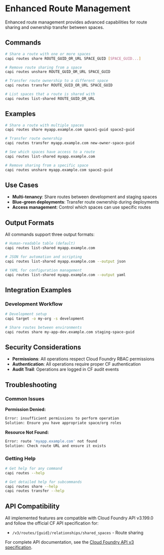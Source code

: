 # Enhanced Route Management

Enhanced route management provides advanced capabilities for route sharing and ownership transfer between spaces.

## Commands

```bash
# Share a route with one or more spaces
capi routes share ROUTE_GUID_OR_URL SPACE_GUID [SPACE_GUID...]

# Remove route sharing from a space
capi routes unshare ROUTE_GUID_OR_URL SPACE_GUID

# Transfer route ownership to a different space
capi routes transfer ROUTE_GUID_OR_URL SPACE_GUID

# List spaces that a route is shared with
capi routes list-shared ROUTE_GUID_OR_URL
```

## Examples

```bash
# Share a route with multiple spaces
capi routes share myapp.example.com space1-guid space2-guid

# Transfer route ownership
capi routes transfer myapp.example.com new-owner-space-guid

# See which spaces have access to a route
capi routes list-shared myapp.example.com

# Remove sharing from a specific space
capi routes unshare myapp.example.com space2-guid
```

## Use Cases

- **Multi-tenancy**: Share routes between development and staging spaces
- **Blue-green deployments**: Transfer route ownership during deployments
- **Access management**: Control which spaces can use specific routes

## Output Formats

All commands support three output formats:

```bash
# Human-readable table (default)
capi routes list-shared myapp.example.com

# JSON for automation and scripting
capi routes list-shared myapp.example.com --output json

# YAML for configuration management
capi routes list-shared myapp.example.com --output yaml
```

## Integration Examples

### Development Workflow

```bash
# Development setup
capi target -o my-org -s development

# Share routes between environments
capi routes share my-app-dev.example.com staging-space-guid
```

## Security Considerations

- **Permissions**: All operations respect Cloud Foundry RBAC permissions
- **Authentication**: All operations require proper CF authentication
- **Audit Trail**: Operations are logged in CF audit events

## Troubleshooting

### Common Issues

**Permission Denied:**
```bash
Error: insufficient permissions to perform operation
Solution: Ensure you have appropriate space/org roles
```

**Resource Not Found:**
```bash  
Error: route 'myapp.example.com' not found
Solution: Check route URL and ensure it exists
```

### Getting Help

```bash
# Get help for any command
capi routes --help  

# Get detailed help for subcommands
capi routes share --help
capi routes transfer --help
```

## API Compatibility

All implemented features are compatible with Cloud Foundry API v3.199.0 and follow the official CF API specification for:

- `/v3/routes/{guid}/relationships/shared_spaces` - Route sharing

For complete API documentation, see the [Cloud Foundry API v3 specification](https://v3-apidocs.cloudfoundry.org/).